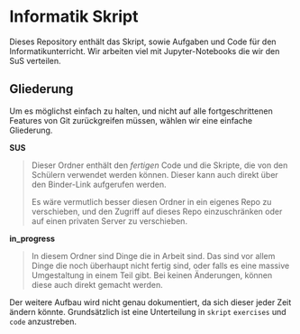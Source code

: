 # Informatik Skript

Dieses Repository enthält das Skript, sowie Aufgaben und Code für den
Informatikunterricht. Wir arbeiten viel mit Jupyter-Notebooks die wir den SuS
verteilen.

## Gliederung

Um es möglichst einfach zu halten, und nicht auf alle fortgeschrittenen
Features von Git zurückgreifen müssen, wählen wir eine einfache Gliederung.

**SUS**

> Dieser Ordner enthält den *fertigen* Code und die Skripte, die von den
> Schülern verwendet werden können. Dieser kann auch direkt über den
> Binder-Link aufgerufen werden.
>
> [](https://mybinder.org/v2/gh/cedricgeissmann/iskript.git/HEAD?filepath=SUS)
>
> Es wäre vermutlich besser diesen Ordner in ein eigenes Repo zu verschieben,
> und den Zugriff auf dieses Repo einzuschränken oder auf einen privaten Server
> zu verschieben.

**in_progress**

> In diesem Ordner sind Dinge die in Arbeit sind. Das sind vor allem Dinge die
> noch überhaupt nicht fertig sind, oder falls es eine massive Umgestaltung in
> einem Teil gibt. Bei keinen Änderungen, können diese auch direkt gemacht
> werden.

Der weitere Aufbau wird nicht genau dokumentiert, da sich dieser jeder Zeit
ändern könnte. Grundsätzlich ist eine Unterteilung in `skript` `exercises` und
`code` anzustreben.
